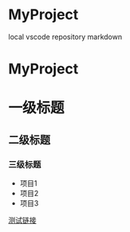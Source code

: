 # MyProject
local vscode repository 
markdown
# MyProject
# 一级标题
## 二级标题
### 三级标题
- 项目1
- 项目2
- 项目3

[测试链接](https://www.baidu.com)
